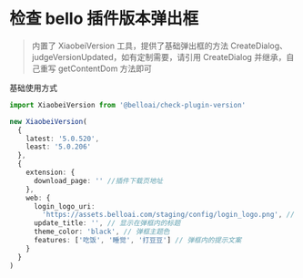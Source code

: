 # 检查 bello 插件版本弹出框

> 内置了 XiaobeiVersion 工具，提供了基础弹出框的方法 CreateDialog、judgeVersionUpdated，如有定制需要，请引用 CreateDialog 并继承，自己重写 getContentDom 方法即可

基础使用方式

```typescript
import XiaobeiVersion from '@belloai/check-plugin-version'

new XiaobeiVersion(
  {
    latest: '5.0.520',
    least: '5.0.206'
  },
  {
    extension: {
      download_page: '' //插件下载页地址
    },
    web: {
      login_logo_uri:
        'https://assets.belloai.com/staging/config/login_logo.png', // 显示在弹框内的url
      update_title: '', // 显示在弹框内的标题
      theme_color: 'black', // 弹框主题色
      features: ['吃饭', '睡觉', '打豆豆'] // 弹框内的提示文案
    }
  }
)
```
